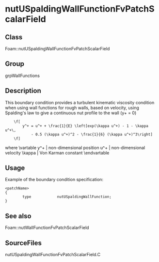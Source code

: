 # nutUSpaldingWallFunctionFvPatchScalarField 
## Class
Foam::nutUSpaldingWallFunctionFvPatchScalarField

## Group
grpWallFunctions

## Description
This boundary condition provides a turbulent kinematic viscosity condition
when using wall functions for rough walls, based on velocity,  using
Spalding's law to give a continuous nut profile to the wall (y+ = 0)

        \f[
            y^+ = u^+ + \frac{1}{E} \left[exp(\kappa u^+) - 1 - \kappa u^+\,
                - 0.5 (\kappa u^+)^2 - \frac{1}{6} (\kappa u^+)^3\right]
        \f]

where
\vartable
        y^+     | non-dimensional position
        u^+     | non-dimensional velocity
        \kappa  | Von Karman constant
\endvartable


## Usage
Example of the boundary condition specification:
```
<patchName>
{
        type            nutUSpaldingWallFunction;
}
```

## See also
Foam::nutWallFunctionFvPatchScalarField

## SourceFiles
nutUSpaldingWallFunctionFvPatchScalarField.C

